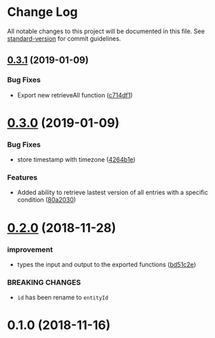 # Change Log

All notable changes to this project will be documented in this file. See [standard-version](https://github.com/conventional-changelog/standard-version) for commit guidelines.

<a name="0.3.1"></a>

## [0.3.1](https://github.com/triptease/pg-history-db/compare/v0.3.0...v0.3.1) (2019-01-09)

### Bug Fixes

- Export new retrieveAll function ([c714df1](https://github.com/triptease/pg-history-db/commit/c714df1))

<a name="0.3.0"></a>

# [0.3.0](https://github.com/triptease/pg-history-db/compare/v0.2.0...v0.3.0) (2019-01-09)

### Bug Fixes

- store timestamp with timezone ([4264b1e](https://github.com/triptease/pg-history-db/commit/4264b1e))

### Features

- Added ability to retrieve lastest version of all entries with a specific condition ([80a2030](https://github.com/triptease/pg-history-db/commit/80a2030))

<a name="0.2.0"></a>

# [0.2.0](https://github.com/triptease/pg-history-db/compare/v0.1.0...v0.2.0) (2018-11-28)

### improvement

- types the input and output to the exported functions ([bd51c2e](https://github.com/triptease/pg-history-db/commit/bd51c2e))

### BREAKING CHANGES

- `id` has been rename to `entityId`

<a name="0.1.0"></a>

# 0.1.0 (2018-11-16)
